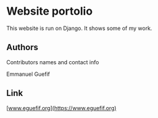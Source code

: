 # Website portolio

This website is run on Django. It shows some of my work.

## Authors

Contributors names and contact info

Emmanuel Guefif
## Link
[www.eguefif.org](https://www.eguefif.org)
